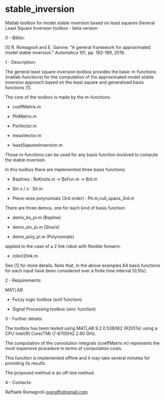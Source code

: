 # stable_inversion
Matlab toolbox for model stable inversion based on least squares
General Least Square Inversion toolbox - beta version

0 - Biblio:

[1]	R. Romagnoli and E. Garone. "A general framework for approximated model stable inversion." Automatica 101, pp. 182-189, 2019.


1 - Description:

The general least square inversion toolbox provides the basic m-functions (matlab-functions) for the computation of the approximated 
model stable inversion approach based on the least square and generalized basis functions [1].

The core of the toolbox is made by the m-functions:

 - coeffMatrix.m

 - PhiMatrix.m

 - PsiVector.m

 - measVector.m

 - leastSqauresInversion.m

Those  m-functions can be used for any basis function involved to compute the stable inversion.

In this toolbox there are implemented three basis functions:

 - Bsplines    : BsKnots.m -> BsFun.m -> Bid.m

 - Sin x / x   : Sit.m  

 - Piece-wise polynomials (3rd order) : Pit.m,null_space_3rd.m 

There are three demos, one for each kind of basis function

 - demo_bs_pi.m      (Bspline)

 - demo_sin_pi.m     (Sinx/x)

 - demo_poly_pi.m    (Polynomials)

applied to the case of a 2 link robot with flexible forearm.

 - robot2link.m

See [1] for more details. Note that, in the above examples 64 basis functions for each
input have been considered over a finite time interval [0,10s]. 


2 - Requirements:

MATLAB 

 - Fuzzy logic toolbox  (smf function)

 - Signal Processing toolbox (sinc function)


3 - Further details:

The toolbox has been tested using MATLAB 9.2.0.538062 (R2017a)
using a CPU Intel(R) Core(TM) i7-6700HQ 2.60 GHz. 

The computation of the convolution integrals (coeffMatrix.m)
represents the most expensive procedure in terms of computation
costs.  

This function is implemented offline and it may take several 
minutes for providing its results.

The proposed method is an off-line method.


4 - Contacts:

Raffaele Romagnoli   overaffo@gmail.com
